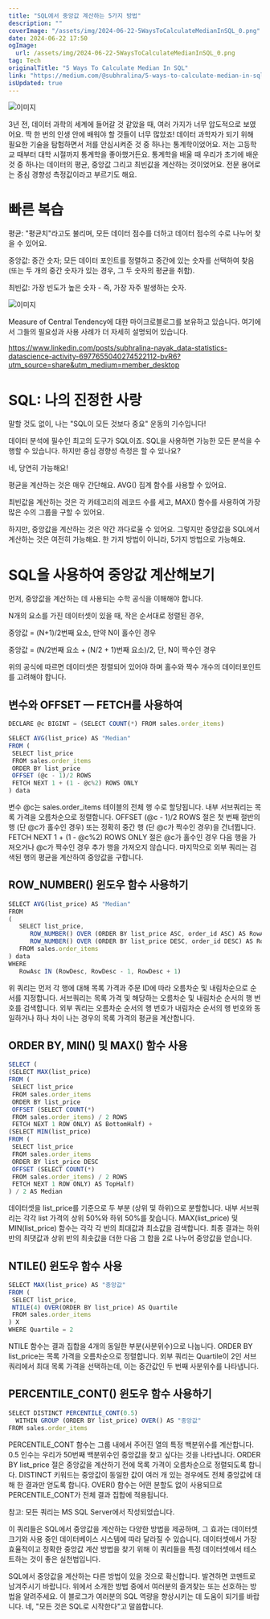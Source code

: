 ```yaml
---
title: "SQL에서 중앙값 계산하는 5가지 방법"
description: ""
coverImage: "/assets/img/2024-06-22-5WaysToCalculateMedianInSQL_0.png"
date: 2024-06-22 17:50
ogImage:
  url: /assets/img/2024-06-22-5WaysToCalculateMedianInSQL_0.png
tag: Tech
originalTitle: "5 Ways To Calculate Median In SQL"
link: "https://medium.com/@subhralina/5-ways-to-calculate-median-in-sql-cffba38aa945"
isUpdated: true
---
```


![이미지](/assets/img/2024-06-22-5WaysToCalculateMedianInSQL_0.png)

3년 전, 데이터 과학의 세계에 들어갈 것 같았을 때, 여러 가지가 너무 압도적으로 보였어요. 딱 한 번의 인생 안에 배워야 할 것들이 너무 많았죠! 데이터 과학자가 되기 위해 필요한 기술을 탐험하면서 저를 안심시켜준 것 중 하나는 통계학이었어요. 저는 고등학교 때부터 대학 시절까지 통계학을 좋아했거든요. 통계학을 배울 때 우리가 초기에 배운 것 중 하나는 데이터의 평균, 중앙값 그리고 최빈값을 계산하는 것이었어요. 전문 용어로는 중심 경향성 측정값이라고 부르기도 해요.

# 빠른 복습

평균: "평균치"라고도 불리며, 모든 데이터 점수를 더하고 데이터 점수의 수로 나누어 찾을 수 있어요.

<div class="content-ad"></div>

중앙값: 중간 숫자; 모든 데이터 포인트를 정렬하고 중간에 있는 숫자를 선택하여 찾음 (또는 두 개의 중간 숫자가 있는 경우, 그 두 숫자의 평균을 취함).

최빈값: 가장 빈도가 높은 숫자 - 즉, 가장 자주 발생하는 숫자.

![이미지](/assets/img/2024-06-22-5WaysToCalculateMedianInSQL_1.png)

Measure of Central Tendency에 대한 마이크로블로그를 보유하고 있습니다. 여기에서 그들의 필요성과 사용 사례가 더 자세히 설명되어 있습니다.

<div class="content-ad"></div>

https://www.linkedin.com/posts/subhralina-nayak_data-statistics-datascience-activity-6977655040274522112-bvR6?utm_source=share&utm_medium=member_desktop

# SQL: 나의 진정한 사랑

말할 것도 없이, 나는 "SQL이 모든 것보다 중요" 운동의 기수입니다!

데이터 분석에 필수인 최고의 도구가 SQL이죠. SQL을 사용하면 가능한 모든 분석을 수행할 수 있습니다. 하지만 중심 경향성 측정은 할 수 있나요?

<div class="content-ad"></div>

네, 당연히 가능해요!

평균을 계산하는 것은 매우 간단해요. AVG() 집계 함수를 사용할 수 있어요.

최빈값을 계산하는 것은 각 카테고리의 레코드 수를 세고, MAX() 함수를 사용하여 가장 많은 수의 그룹을 구할 수 있어요.

하지만, 중앙값을 계산하는 것은 약간 까다로울 수 있어요. 그렇지만 중앙값을 SQL에서 계산하는 것은 여전히 가능해요. 한 가지 방법이 아니라, 5가지 방법으로 가능해요.

<div class="content-ad"></div>

# SQL을 사용하여 중앙값 계산해보기

먼저, 중앙값을 계산하는 데 사용되는 수학 공식을 이해해야 합니다.

N개의 요소를 가진 데이터셋이 있을 때, 작은 순서대로 정렬된 경우,

중앙값 = (N+1)/2번째 요소, 만약 N이 홀수인 경우

<div class="content-ad"></div>

중앙값 = (N/2번째 요소 + (N/2 + 1)번째 요소)/2, 단, N이 짝수인 경우

위의 공식에 따르면 데이터셋은 정렬되어 있어야 하며 홀수와 짝수 개수의 데이터포인트를 고려해야 합니다.

## 변수와 OFFSET — FETCH를 사용하여

```js
DECLARE @c BIGINT = (SELECT COUNT(*) FROM sales.order_items)

SELECT AVG(list_price) AS "Median"
FROM (
 SELECT list_price
 FROM sales.order_items
 ORDER BY list_price
 OFFSET (@c - 1)/2 ROWS
 FETCH NEXT 1 + (1 - @c%2) ROWS ONLY
) data
```

<div class="content-ad"></div>

변수 @c는 sales.order_items 테이블의 전체 행 수로 할당됩니다. 내부 서브쿼리는 목록 가격을 오름차순으로 정렬합니다. OFFSET (@c - 1)/2 ROWS 절은 첫 번째 절반의 행 (단 @c가 홀수인 경우) 또는 정확히 중간 행 (단 @c가 짝수인 경우)을 건너뜁니다. FETCH NEXT 1 + (1 - @c%2) ROWS ONLY 절은 @c가 홀수인 경우 다음 행을 가져오거나 @c가 짝수인 경우 추가 행을 가져오지 않습니다. 마지막으로 외부 쿼리는 검색된 행의 평균을 계산하여 중앙값을 구합니다.

## ROW_NUMBER() 윈도우 함수 사용하기

```js
SELECT AVG(list_price) AS "Median"
FROM
(
   SELECT list_price,
      ROW_NUMBER() OVER (ORDER BY list_price ASC, order_id ASC) AS RowAsc,
      ROW_NUMBER() OVER (ORDER BY list_price DESC, order_id DESC) AS RowDesc
   FROM sales.order_items
) data
WHERE
   RowAsc IN (RowDesc, RowDesc - 1, RowDesc + 1)
```

위 쿼리는 먼저 각 행에 대해 목록 가격과 주문 ID에 따라 오름차순 및 내림차순으로 순서를 지정합니다. 서브쿼리는 목록 가격 및 해당하는 오름차순 및 내림차순 순서의 행 번호를 검색합니다. 외부 쿼리는 오름차순 순서의 행 번호가 내림차순 순서의 행 번호와 동일하거나 하나 차이 나는 경우의 목록 가격의 평균을 계산합니다.

<div class="content-ad"></div>

## ORDER BY, MIN() 및 MAX() 함수 사용

```js
SELECT (
(SELECT MAX(list_price)
FROM (
 SELECT list_price
 FROM sales.order_items
 ORDER BY list_price
 OFFSET (SELECT COUNT(*)
 FROM sales.order_items) / 2 ROWS
 FETCH NEXT 1 ROW ONLY) AS BottomHalf) +
(SELECT MIN(list_price)
FROM (
 SELECT list_price
 FROM sales.order_items
 ORDER BY list_price DESC
 OFFSET (SELECT COUNT(*)
 FROM sales.order_items) / 2 ROWS
 FETCH NEXT 1 ROW ONLY) AS TopHalf)
) / 2 AS Median
```

데이터셋을 list_price를 기준으로 두 부분 (상위 및 하위)으로 분할합니다. 내부 서브쿼리는 각각 list 가격의 상위 50%와 하위 50%를 찾습니다. MAX(list_price) 및 MIN(list_price) 함수는 각각 각 반의 최대값과 최소값을 검색합니다. 최종 결과는 하위 반의 최댓값과 상위 반의 최솟값을 더한 다음 그 합을 2로 나누어 중앙값을 얻습니다.

## NTILE() 윈도우 함수 사용

<div class="content-ad"></div>

```js
SELECT MAX(list_price) AS "중앙값"
FROM (
 SELECT list_price,
 NTILE(4) OVER(ORDER BY list_price) AS Quartile
 FROM sales.order_items
) X
WHERE Quartile = 2
```

NTILE 함수는 결과 집합을 4개의 동일한 부분(사분위수)으로 나눕니다. ORDER BY list_price는 목록 가격을 오름차순으로 정렬합니다. 외부 쿼리는 Quartile이 2인 서브쿼리에서 최대 목록 가격을 선택하는데, 이는 중간값인 두 번째 사분위수를 나타냅니다.

## PERCENTILE_CONT() 윈도우 함수 사용하기

```js
SELECT DISTINCT PERCENTILE_CONT(0.5)
  WITHIN GROUP (ORDER BY list_price) OVER() AS "중앙값"
FROM sales.order_items
```

<div class="content-ad"></div>

PERCENTILE_CONT 함수는 그룹 내에서 주어진 열의 특정 백분위수를 계산합니다. 0.5 인수는 우리가 50번째 백분위수인 중앙값을 찾고 싶다는 것을 나타냅니다. ORDER BY list_price 절은 중앙값을 계산하기 전에 목록 가격이 오름차순으로 정렬되도록 합니다. DISTINCT 키워드는 중앙값이 동일한 값이 여러 개 있는 경우에도 전체 중앙값에 대해 한 결과만 얻도록 합니다. OVER() 함수는 어떤 분할도 없이 사용되므로 PERCENTILE_CONT가 전체 결과 집합에 적용됩니다.

참고: 모든 쿼리는 MS SQL Server에서 작성되었습니다.

이 쿼리들은 SQL에서 중앙값을 계산하는 다양한 방법을 제공하며, 그 효과는 데이터셋 크기와 사용 중인 데이터베이스 시스템에 따라 달라질 수 있습니다. 데이터셋에서 가장 효율적이고 정확한 중앙값 계산 방법을 찾기 위해 이 쿼리들을 특정 데이터셋에서 테스트하는 것이 좋은 실천법입니다.

SQL에서 중앙값을 계산하는 다른 방법이 있을 것으로 확신합니다. 발견하면 코멘트로 남겨주시기 바랍니다. 위에서 소개한 방법 중에서 여러분의 즐겨찾는 또는 선호하는 방법을 알려주세요. 이 블로그가 여러분의 SQL 역량을 향상시키는 데 도움이 되기를 바랍니다. 네, "모든 것은 SQL로 시작한다"고 말씀합니다.
